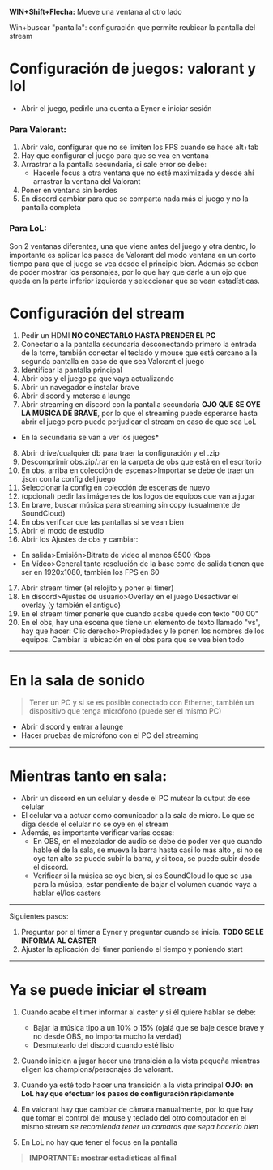 **WIN+Shift+Flecha:** Mueve una ventana al otro lado

Win+buscar "pantalla": configuración que permite reubicar la pantalla del stream


# Configuración de juegos: valorant y lol

- Abrir el juego, pedirle una cuenta a Eyner e iniciar sesión

### Para Valorant:

1. Abrir valo, configurar que no se limiten los FPS cuando se hace alt+tab
2. Hay que configurar el juego para que se vea en ventana
3. Arrastrar a la pantalla secundaria, si sale error se debe:
	- Hacerle focus a otra ventana que no esté maximizada y desde ahí arrastrar la ventana del Valorant
4. Poner en ventana sin bordes
5. En discord cambiar para que se comparta nada más el juego y no la pantalla completa

### Para LoL:

Son 2 ventanas diferentes, una que viene antes del juego y otra dentro, lo importante es aplicar los pasos de Valorant del modo ventana en un corto tiempo para que el juego se vea desde el principio bien.
Además se deben de poder mostrar los personajes, por lo que hay que darle a un ojo que queda en la parte inferior izquierda y seleccionar que se vean estadísticas.

# Configuración del stream

1. Pedir un HDMI **NO CONECTARLO HASTA PRENDER EL PC**
2. Conectarlo a la pantalla secundaria desconectando primero la entrada de la torre, también conectar el teclado y mouse que está cercano a la segunda pantalla en caso de que sea Valorant el juego
3. Identificar la pantalla principal
4. Abrir obs y el juego pa que vaya actualizando
5. Abrir un navegador e instalar brave
6. Abrir discord y meterse a launge
7. Abrir streaming en discord con la pantalla secundaria **OJO QUE SE OYE LA MÚSICA DE BRAVE**, por lo que el streaming puede esperarse hasta abrir el juego pero puede perjudicar el stream en caso de que sea LoL
* En la secundaria se van a ver los juegos*
8. Abrir drive/cualquier db para traer la configuración y el .zip
9. Descomprimir obs.zip/.rar en la carpeta de obs que está en el escritorio
10. En obs, arriba en colección de escenas>Importar se debe de traer un .json con la config del juego
11. Seleccionar la config en colección de escenas de nuevo
12. (opcional) pedir las imágenes de los logos de equipos que van a jugar
13. En brave, buscar música para streaming sin copy (usualmente de SoundCloud)
14. En obs verificar que las pantallas si se vean bien
15. Abrir el modo de estudio
16. Abrir los Ajustes de obs y cambiar:

- En salida>Emisión>Bitrate de video al menos 6500 Kbps
- En Vídeo>General tanto resolución de la base como de salida tienen que ser en 1920x1080, también los FPS en 60

17. Abrir stream timer (el relojito y poner el timer)
18. En discord>Ajustes de usuario>Overlay en el juego Desactivar el overlay (y también el antiguo)
19. En el stream timer ponerle que cuando acabe quede con texto "00:00"
20. En el obs, hay una escena que tiene un elemento de texto llamado "vs", hay que hacer: Clic derecho>Propiedades y le ponen los nombres de los equipos.
Cambiar la ubicación en el obs para que se vea bien todo

---

# En la sala de sonido

> Tener un PC y si se es posible conectado con Ethernet, también un dispositivo que tenga micrófono (puede ser el mismo PC)

- Abrir discord y entrar a launge
- Hacer pruebas de micrófono con el PC del streaming

---

# Mientras tanto en sala:

- Abrir un discord en un celular y desde el PC mutear la output de ese celular
- El celular va a actuar como comunicador a la sala de micro. Lo que se diga desde el celular no se oye en el stream
- Además, es importante verificar varias cosas:
	- En OBS, en el mezclador de audio se debe de poder ver que cuando hable el de la sala, se mueva la barra hasta casi lo más alto **<Preguntar a Eyner si el audio del stream se escucha bien>**, si no se oye tan alto se puede subir la barra, y si toca, se puede subir desde el discord.
	- Verificar si la música se oye bien, si es SoundCloud lo que se usa para la música, estar pendiente de bajar el volumen cuando vaya a hablar el/los casters

---



Siguientes pasos:

1. Preguntar por el timer a Eyner y preguntar cuando se inicia. **TODO SE LE INFORMA AL CASTER**
2. Ajustar la aplicación del timer poniendo el tiempo y poniendo start

---

# Ya se puede iniciar el stream

1. Cuando acabe el timer informar al caster y si él quiere hablar se debe:
	- Bajar la música tipo a un 10% o 15% (ojalá que se baje desde brave y no desde OBS, no importa mucho la verdad)
	- Desmutearlo del discord cuando esté listo

2. Cuando inicien a jugar hacer una transición a la vista pequeña mientras eligen los champions/personajes de valorant.
3. Cuando ya esté todo hacer una transición a la vista principal **OJO: en LoL hay que efectuar los pasos de configuración rápidamente**
4. En valorant hay que cambiar de cámara manualmente, por lo que hay que tomar el control del mouse y teclado del otro computador en el mismo stream *se recomienda tener un camaras que sepa hacerlo bien*
5. En LoL no hay que tener el focus en la pantalla

> **IMPORTANTE: mostrar estadísticas al final**
